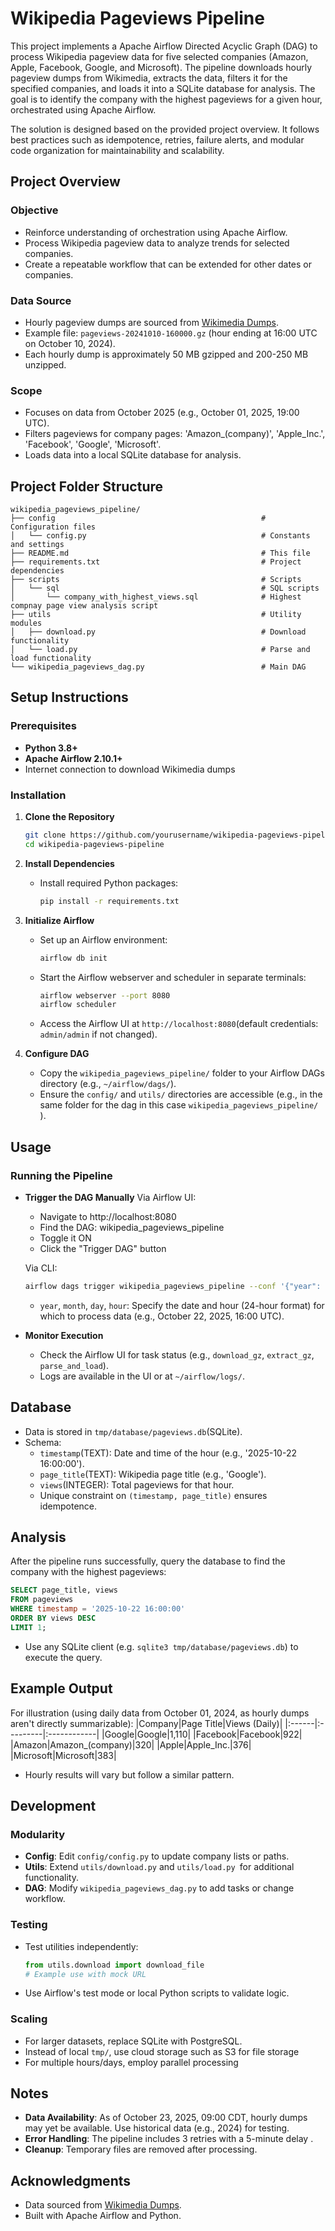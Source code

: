 # Wikipedia Pageviews Pipeline

This project implements a Apache Airflow Directed Acyclic Graph (DAG) to process Wikipedia pageview data for five selected companies (Amazon, Apple, Facebook, Google, and Microsoft). The pipeline downloads hourly pageview dumps from Wikimedia, extracts the data, filters it for the specified companies, and loads it into a SQLite database for analysis. The goal is to identify the company with the highest pageviews for a given hour, orchestrated using Apache Airflow.

The solution is designed based on the provided project overview. It follows best practices such as idempotence, retries, failure alerts, and modular code organization for maintainability and scalability.

## Project Overview
### Objective
- Reinforce understanding of orchestration using Apache Airflow.
- Process Wikipedia pageview data to analyze trends for selected companies.
- Create a repeatable workflow that can be extended for other dates or companies.

### Data Source
- Hourly pageview dumps are sourced from [Wikimedia Dumps](https://dumps.wikimedia.org/other/pageviews/).
- Example file: `pageviews-20241010-160000.gz` (hour ending at 16:00 UTC on October 10, 2024).
- Each hourly dump is approximately 50 MB gzipped and 200-250 MB unzipped.

### Scope
- Focuses on data from October 2025 (e.g., October 01, 2025, 19:00 UTC).
- Filters pageviews for company pages: 'Amazon_(company)', 'Apple_Inc.', 'Facebook', 'Google', 'Microsoft'.
- Loads data into a local SQLite database for analysis.

## Project Folder Structure
```
wikipedia_pageviews_pipeline/
├── config                                              # Configuration files
│   └── config.py                                       # Constants and settings
├── README.md                                           # This file
├── requirements.txt                                    # Project dependencies
├── scripts                                             # Scripts
│   └── sql                                             # SQL scripts
│       └── company_with_highest_views.sql              # Highest compnay page view analysis script
├── utils                                               # Utility modules
│   ├── download.py                                     # Download functionality
│   └── load.py                                         # Parse and load functionality
└── wikipedia_pageviews_dag.py                          # Main DAG
```

## Setup Instructions
### Prerequisites
- **Python 3.8+**
- **Apache Airflow 2.10.1+**
- Internet connection to download Wikimedia dumps

### Installation
1. **Clone the Repository**
   ```bash
   git clone https://github.com/yourusername/wikipedia-pageviews-pipeline.git
   cd wikipedia-pageviews-pipeline
   ```

2. **Install Dependencies**
    - Install required Python packages:
        ```bash
        pip install -r requirements.txt
        ```

3. **Initialize Airflow**
    - Set up an Airflow environment:
        ```bash
        airflow db init
        ```
    - Start the Airflow webserver and scheduler in separate terminals:
        ```bash
        airflow webserver --port 8080
        airflow scheduler
        ```
    - Access the Airflow UI at `http://localhost:8080`(default credentials: `admin/admin` if not changed).

4. **Configure DAG**
    - Copy the `wikipedia_pageviews_pipeline/` folder to your Airflow DAGs directory (e.g., `~/airflow/dags/`).
    - Ensure the `config/` and `utils/` directories are accessible (e.g., in the same folder for the dag in this case `wikipedia_pageviews_pipeline/` ).

## Usage
### Running the Pipeline

- **Trigger the DAG Manually**
    Via Airflow UI:
    - Navigate to http://localhost:8080
    - Find the DAG:  wikipedia_pageviews_pipeline
    - Toggle it ON
    - Click the "Trigger DAG" button

    Via CLI:
    ```bash
    airflow dags trigger wikipedia_pageviews_pipeline --conf '{"year": "2025", "month": "10", "day": "22", "hour": "16"}'
    ```

    -  `year`, `month`, `day`, `hour`: Specify the date and hour (24-hour format) for which to process data (e.g., October 22, 2025, 16:00 UTC).

- **Monitor Execution**
    - Check the Airflow UI for task status (e.g., `download_gz`, `extract_gz`, `parse_and_load`).
    - Logs are available in the UI or at `~/airflow/logs/`.

## Database
- Data is stored in `tmp/database/pageviews.db`(SQLite).
- Schema:
    -  `timestamp`(TEXT): Date and time of the hour (e.g., '2025-10-22 16:00:00').
    -  `page_title`(TEXT): Wikipedia page title (e.g., 'Google').
    -  `views`(INTEGER): Total pageviews for that hour.
    - Unique constraint on `(timestamp, page_title)` ensures idempotence.

## Analysis
After the pipeline runs successfully, query the database to find the company with the highest pageviews:
```sql
SELECT page_title, views
FROM pageviews
WHERE timestamp = '2025-10-22 16:00:00'
ORDER BY views DESC
LIMIT 1;
```
- Use any SQLite client (e.g. `sqlite3 tmp/database/pageviews.db`)  to execute the query.

## Example Output
For illustration (using daily data from October 01, 2024, as hourly dumps aren't directly summarizable):
|Company|Page Title|Views (Daily)|
|:------|:---------|:------------|
|Google|Google|1,110|
|Facebook|Facebook|922|
|Amazon|Amazon_(company)|320|
|Apple|Apple_Inc.|376|
|Microsoft|Microsoft|383|

- Hourly results will vary but follow a similar pattern.

## Development
### Modularity
 - **Config**: Edit `config/config.py` to update company lists or paths.
 - **Utils**: Extend `utils/download.py` and `utils/load.py `for additional functionality.
 - **DAG**: Modify `wikipedia_pageviews_dag.py` to add tasks or change workflow.

### Testing
 - Test utilities independently:
    ```python
    from utils.download import download_file
    # Example use with mock URL
    ```
 - Use Airflow's test mode or local Python scripts to validate logic.

### Scaling
 - For larger datasets, replace SQLite with PostgreSQL.
 - Instead of local `tmp/`, use cloud storage such as S3 for file storage
 - For multiple hours/days, employ parallel processing

## Notes
 - **Data Availability**: As of October 23, 2025, 09:00 CDT, hourly dumps may yet be available. Use historical data (e.g., 2024) for testing.
 - **Error Handling**: The pipeline includes  3 retries  with a  5-minute delay .
 - **Cleanup**: Temporary files are removed after processing.

## Acknowledgments
 - Data sourced from [Wikimedia Dumps](https://dumps.wikimedia.org/other/pageviews/).
 - Built with Apache Airflow and Python.